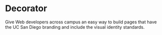 Decorator
=========

Give Web developers across campus an easy way to build pages that have the UC San Diego branding and include the visual identity standards.
